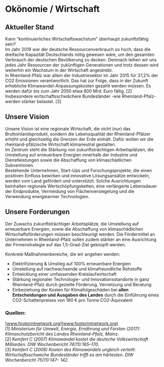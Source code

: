# Okönomie / Wirtschaft

## Aktueller Stand
Kann “kontinuierliches Wirtschaftswachstum” überhaupt zukunftsfähig sein?<br>Im Jahr 2019 war der deutsche Ressourcenverbrauch so hoch, dass die dreifache Kapazität Deutschlands nötig gewesen wäre, um den gesamten Verbrauch der deutschen Bevölkerung zu decken. Demnach leihen wir uns jedes Jahr Ressourcen der zukünftigen Generationen und trotz dessen wird weiterhin ein Wachstum in der Wirtschaft angestrebt.<br>
In Rheinland-Pfalz war allein der Industriesektor im Jahr 2015 für 37,2% der CO2 Emissionen verantwortlich. Das hat zur Folge, dass in der Zukunft erhebliche Klimawandel-Anpassungskosten gezahlt werden müssen. Es werden dafür bis zum Jahr 2050 etwa 800 Mrd. Euro fällig. [2] Insbesondere wirtschaftsschwächere Bundesländer -wie Rheinland-Pfalz- werden stärker belastet. [3]

## Unsere Vision

Unsere Vision ist eine regionale Wirtschaft, die nicht (nur) das Bruttoinlandsprodukt, sondern die Lebensqualität der Rheinland-Pfälzer erhöht und gleichzeitig die Grenzen der Erde einhält. Dafür wollen wir die rheinland-pfälzische Wirtschaft klimaneutral gestalten.<br>Im Zentrum steht die Stärkung von zukunftsträchtigen Arbeitsplätzen, die Umstellung auf erneuerbare Energien innerhalb der Industrie und Dienstleistungen sowie die Abschaffung von klimaschädlichen Subventionen.<br>Bestehende Unternehmen, Start-Ups und Forschungsprojekte, die einen positiven Einfluss bewirken und innovative Lösungsansätze entwickeln, werden vom Land gefördert und unterstützt. Solche Ausrichtungen beinhalten regionale Wertschöpfungsketten, eine verlängerte Lebensdauer der Endprodukte, Vermeidung von Flächenversiegelung und die Verwendung energiearmer Technologien.

## Unsere Forderungen

Der Zuwachs zukunftsträchtiger Arbeitsplätze, die Umstellung auf erneuerbare Energien, sowie die Abschaffung von klimaschädlichen Wirtschaftsförderungen müssen beschleunigt werden. Die Fördermittel an Unternehmen in Rheinland-Pfalz sollen zudem stärker an eine Ausrichtung der Firmenstrategie auf das 1,5-Grad-Ziel geknüpft werden.

Konkrete Maßnahmenbereiche, die wir angehen werden:
- Elektrifizierung & Umstieg auf 100% erneuerbare Energien
- Umstellung auf nachwachsende und klimafreundliche Rohstoffe
- Entwicklung einer umfassenden Kreislaufwirtschaft
- Stärkung regionaler Technologie- und Innovationsstandorte in ganz Rheinland-Pfalz durch gezielte Förderung, Vernetzung und Beratung
- Einbeziehung der Kosten für Klimafolgeschäden bei **allen Entscheidungen und Ausgaben des Landes** durch die Einführung eines CO2-Schattenpreises von 180 € pro Tonne CO2-Äquivalent


### Quellen:

[www.footprintnetwork.org](www.footprintnetwork.org)<br>
[1] _Ministerium für Umwelt, Energie, Ernährung und Forsten (2017): Klimaschutzbericht des Landes Rheinland-Pfalz, Mainz._<br>
[2] _Kemfert C (2007) Klimawandel kostet die deutsche Volkswirtschaft Milliarden. DIW Wochenbericht 74(11):165–170._<br>
[3] _Kemfert C (2008) Kosten des Klimawandels ungleich verteilt: Wirtschaftsschwache Bundesländer trifft es am härtesten. DIW Wochenbericht 75(11):147– 142._
<br><br>
